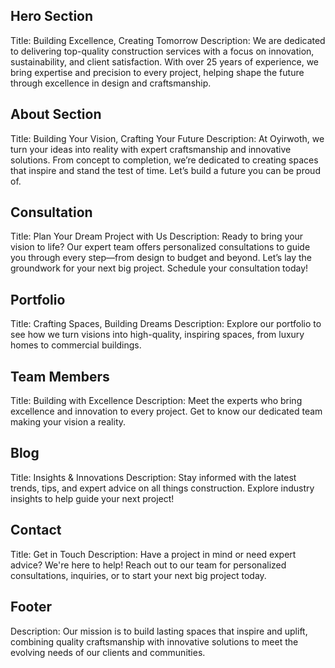 ## Hero Section

Title: Building Excellence, Creating Tomorrow
Description: We are dedicated to delivering top-quality construction services with a focus on innovation, sustainability, and client satisfaction. With over 25 years of experience, we bring
expertise and precision to every project, helping shape the
future through excellence in design and craftsmanship.

## About Section

Title: Building Your Vision, Crafting Your Future
Description: At Oyirwoth, we turn your ideas into reality with expert
craftsmanship and innovative solutions. From concept to
completion, we’re dedicated to creating spaces that inspire and
stand the test of time. Let’s build a future you can be proud of.

## Consultation

Title: Plan Your Dream Project with Us
Description: Ready to bring your vision to life? Our expert team offers
personalized consultations to guide you through every step—from
design to budget and beyond. Let’s lay the groundwork for your
next big project. Schedule your consultation today!

## Portfolio

Title: Crafting Spaces, Building Dreams
Description: Explore our portfolio to see how we turn visions into high-quality, inspiring spaces, from luxury homes to commercial buildings.

## Team Members

Title: Building with Excellence
Description: Meet the experts who bring excellence and innovation to every
project. Get to know our dedicated team making your vision a reality.

## Blog

Title: Insights & Innovations
Description: Stay informed with the latest trends, tips, and expert advice on all things construction. Explore industry insights to help guide your next project!

## Contact

Title: Get in Touch
Description: Have a project in mind or need expert advice? We're here to
help! Reach out to our team for personalized consultations, inquiries, or to start your next big project today.

## Footer

Description: Our mission is to build lasting spaces that inspire and uplift, combining quality craftsmanship with innovative solutions to meet
the evolving needs of our clients and communities.

